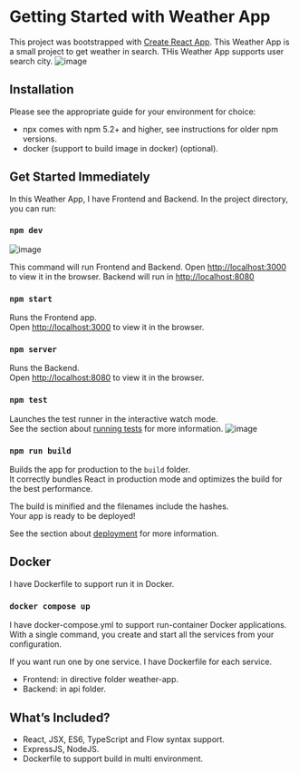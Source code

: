 # Getting Started with Weather App

This project was bootstrapped with [Create React App](https://github.com/facebook/create-react-app).
This Weather App is a small project to get weather in search.
THis Weather App supports user search city.
![image](https://user-images.githubusercontent.com/12287251/136886904-a6b9fb2e-fb45-47dd-a01d-732caf2a8f28.png)

## Installation

Please see the appropriate guide for your environment for choice:
  - npx comes with npm 5.2+ and higher, see instructions for older npm versions.
  - docker (support to build image in docker) (optional).

## Get Started Immediately

In this Weather App, I have Frontend and Backend.
In the project directory, you can run:

### `npm dev`

![image](https://user-images.githubusercontent.com/12287251/136879992-dc562b6f-24d7-4a3a-88f0-36c0a63448c5.png)

This command will run Frontend and Backend.
Open [http://localhost:3000](http://localhost:3000) to view it in the browser.
Backend will run in  [http://localhost:8080](http://localhost:8080)

### `npm start`

Runs the Frontend app.\
Open [http://localhost:3000](http://localhost:3000) to view it in the browser.

### `npm server`

Runs the Backend.\
Open [http://localhost:8080](http://localhost:8080) to view it in the browser.

### `npm test`

Launches the test runner in the interactive watch mode.\
See the section about [running tests](https://facebook.github.io/create-react-app/docs/running-tests) for more information.
![image](https://user-images.githubusercontent.com/12287251/136881398-d912fe8d-4252-4122-999b-c1c560f41fa2.png)

### `npm run build`

Builds the app for production to the `build` folder.\
It correctly bundles React in production mode and optimizes the build for the best performance.

The build is minified and the filenames include the hashes.\
Your app is ready to be deployed!

See the section about [deployment](https://facebook.github.io/create-react-app/docs/deployment) for more information.

## Docker
I have Dockerfile to support run it in Docker.

### `docker compose up`
I have docker-compose.yml to support run-container Docker applications.
With a single command, you create and start all the services from your configuration.

If you want run one by one service. I have Dockerfile for each service.
- Frontend: in directive folder weather-app.
- Backend: in api folder.
  

## What’s Included?

- React, JSX, ES6, TypeScript and Flow syntax support.
- ExpressJS, NodeJS.
- Dockerfile to support build in multi environment.

